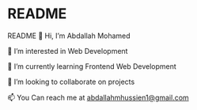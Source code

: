 # README
README
👋 Hi, I’m Abdallah Mohamed

👀 I’m interested in Web Development

🌱 I’m currently learning Frontend Web Development

💞️ I’m looking to collaborate on projects

📫 You Can reach me at abdallahmhussien1@gmail.com
